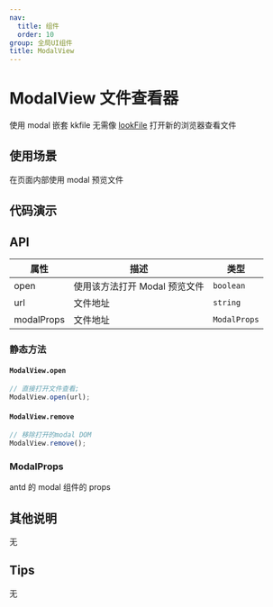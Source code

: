 ```yaml
---
nav:
  title: 组件
  order: 10
group: 全局UI组件
title: ModalView
---
```


# ModalView 文件查看器

使用 modal 嵌套 kkfile 无需像 [lookFile](/utils#%E5%9C%A8%E7%BA%BF%E6%9F%A5%E7%9C%8B%E6%96%87%E4%BB%B6) 打开新的浏览器查看文件

## 使用场景

在页面内部使用 modal 预览文件

## 代码演示

<code src="./demos/test.tsx" title="基本使用"></code>

## API

| 属性       | 描述                          | 类型         |
| ---------- | ----------------------------- | ------------ |
| open       | 使用该方法打开 Modal 预览文件 | `boolean`    |
| url        | 文件地址                      | `string`     |
| modalProps | 文件地址                      | `ModalProps` |

### 静态方法

#### `ModalView.open`

```ts
// 直接打开文件查看;
ModalView.open(url);
```

#### `ModalView.remove`

```ts
// 移除打开的modal DOM
ModalView.remove();
```

### ModalProps

antd 的 modal 组件的 props

## 其他说明

无

## Tips

无
